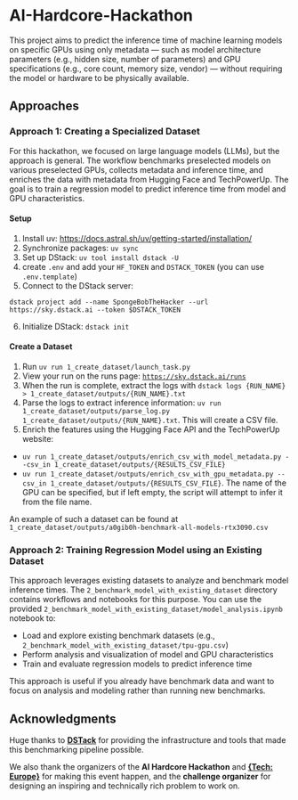 # AI-Hardcore-Hackathon

This project aims to predict the inference time of machine learning models on specific GPUs using only metadata — such as model architecture parameters (e.g., hidden size, number of parameters) and GPU specifications (e.g., core count, memory size, vendor) — without requiring the model or hardware to be physically available.

## Approaches

### Approach 1: Creating a Specialized Dataset

For this hackathon, we focused on large language models (LLMs), but the approach is general. The workflow benchmarks preselected models on various preselected GPUs, collects metadata and inference time, and enriches the data with metadata from Hugging Face and TechPowerUp. The goal is to train a regression model to predict inference time from model and GPU characteristics. 

#### Setup
1. Install uv: https://docs.astral.sh/uv/getting-started/installation/
2. Synchronize packages: `uv sync`
3. Set up DStack: `uv tool install dstack -U`
4. create `.env` and add your `HF_TOKEN` and `DSTACK_TOKEN` (you can use `.env.template`)
5. Connect to the DStack server:
```
dstack project add --name SpongeBobTheHacker --url https://sky.dstack.ai --token $DSTACK_TOKEN
```
6. Initialize DStack: `dstack init`

#### Create a Dataset
1. Run `uv run 1_create_dataset/launch_task.py`
2. View your run on the runs page: [`https://sky.dstack.ai/runs`](https://sky.dstack.ai/runs)
3. When the run is complete, extract the logs with `dstack logs {RUN_NAME} > 1_create_dataset/outputs/{RUN_NAME}.txt`
4. Parse the logs to extract inference information: `uv run 1_create_dataset/outputs/parse_log.py 1_create_dataset/outputs/{RUN_NAME}.txt`. This will create a CSV file.
5. Enrich the features using the Hugging Face API and the TechPowerUp website:
  - `uv run 1_create_dataset/outputs/enrich_csv_with_model_metadata.py --csv_in 1_create_dataset/outputs/{RESULTS_CSV_FILE}`
  - `uv run 1_create_dataset/outputs/enrich_csv_with_gpu_metadata.py --csv_in 1_create_dataset/outputs/{RESULTS_CSV_FILE}`. The name of the GPU can be specified, but if left empty, the script will attempt to infer it from the file name.

An example of such a dataset can be found at `1_create_dataset/outputs/a0gib0h-benchmark-all-models-rtx3090.csv`

### Approach 2: Training Regression Model using an Existing Dataset

This approach leverages existing datasets to analyze and benchmark model inference times. The `2_benchmark_model_with_existing_dataset` directory contains workflows and notebooks for this purpose. You can use the provided `2_benchmark_model_with_existing_dataset/model_analysis.ipynb` notebook to:
- Load and explore existing benchmark datasets (e.g., `2_benchmark_model_with_existing_dataset/tpu-gpu.csv`)
- Perform analysis and visualization of model and GPU characteristics
- Train and evaluate regression models to predict inference time

This approach is useful if you already have benchmark data and want to focus on analysis and modeling rather than running new benchmarks.

## Acknowledgments

Huge thanks to [**DSTack**](https://dstack.ai) for providing the infrastructure and tools that made this benchmarking pipeline possible.

We also thank the organizers of the **AI Hardcore Hackathon** and [**{Tech: Europe}**](https://blog.techeurope.io) for making this event happen, and the **challenge organizer** for designing an inspiring and technically rich problem to work on.